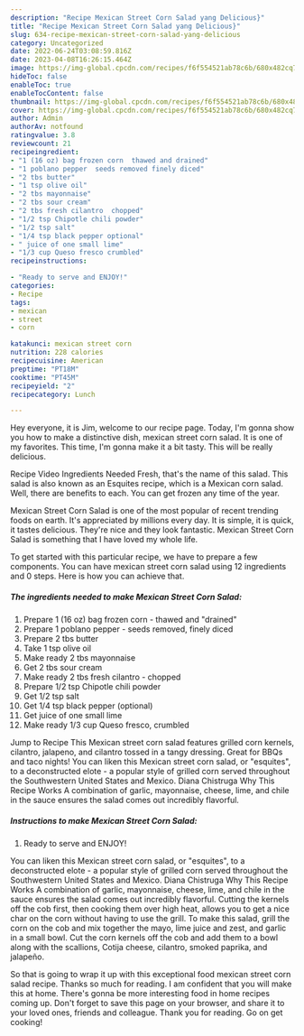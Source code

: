 ```yaml
---
description: "Recipe Mexican Street Corn Salad yang Delicious}"
title: "Recipe Mexican Street Corn Salad yang Delicious}"
slug: 634-recipe-mexican-street-corn-salad-yang-delicious
category: Uncategorized
date: 2022-06-24T03:08:59.816Z
date: 2023-04-08T16:26:15.464Z
image: https://img-global.cpcdn.com/recipes/f6f554521ab78c6b/680x482cq70/mexican-street-corn-salad-recipe-main-photo.jpg
hideToc: false
enableToc: true
enableTocContent: false
thumbnail: https://img-global.cpcdn.com/recipes/f6f554521ab78c6b/680x482cq70/mexican-street-corn-salad-recipe-main-photo.jpg
cover: https://img-global.cpcdn.com/recipes/f6f554521ab78c6b/680x482cq70/mexican-street-corn-salad-recipe-main-photo.jpg
author: Admin
authorAv: notfound
ratingvalue: 3.8
reviewcount: 21
recipeingredient:
- "1 (16 oz) bag frozen corn  thawed and drained"
- "1 poblano pepper  seeds removed finely diced"
- "2 tbs butter"
- "1 tsp olive oil"
- "2 tbs mayonnaise"
- "2 tbs sour cream"
- "2 tbs fresh cilantro  chopped"
- "1/2 tsp Chipotle chili powder"
- "1/2 tsp salt"
- "1/4 tsp black pepper optional"
- " juice of one small lime"
- "1/3 cup Queso fresco crumbled"
recipeinstructions:

- "Ready to serve and ENJOY!"
categories:
- Recipe
tags:
- mexican
- street
- corn

katakunci: mexican street corn 
nutrition: 228 calories
recipecuisine: American
preptime: "PT18M"
cooktime: "PT45M"
recipeyield: "2"
recipecategory: Lunch

---
```



Hey everyone, it is Jim, welcome to our recipe page. Today, I'm gonna show you how to make a distinctive dish, mexican street corn salad. It is one of my favorites. This time, I'm gonna make it a bit tasty. This will be really delicious.

Recipe Video Ingredients Needed Fresh, that&#39;s the name of this salad. This salad is also known as an Esquites recipe, which is a Mexican corn salad. Well, there are benefits to each. You can get frozen any time of the year.

Mexican Street Corn Salad is one of the most popular of recent trending foods on earth. It's appreciated by millions every day. It is simple, it is quick, it tastes delicious. They're nice and they look fantastic. Mexican Street Corn Salad is something that I have loved my whole life.


To get started with this particular recipe, we have to prepare a few components. You can have mexican street corn salad using 12 ingredients and 0 steps. Here is how you can achieve that.

<!--inarticleads1-->

##### The ingredients needed to make Mexican Street Corn Salad:

1. Prepare 1 (16 oz) bag frozen corn - thawed and &#34;drained&#34;
1. Prepare 1 poblano pepper - seeds removed, finely diced
1. Prepare 2 tbs butter
1. Take 1 tsp olive oil
1. Make ready 2 tbs mayonnaise
1. Get 2 tbs sour cream
1. Make ready 2 tbs fresh cilantro - chopped
1. Prepare 1/2 tsp Chipotle chili powder
1. Get 1/2 tsp salt
1. Get 1/4 tsp black pepper (optional)
1. Get  juice of one small lime
1. Make ready 1/3 cup Queso fresco, crumbled


Jump to Recipe This Mexican street corn salad features grilled corn kernels, cilantro, jalapeno, and cilantro tossed in a tangy dressing. Great for BBQs and taco nights! You can liken this Mexican street corn salad, or &#34;esquites&#34;, to a deconstructed elote - a popular style of grilled corn served throughout the Southwestern United States and Mexico. Diana Chistruga Why This Recipe Works A combination of garlic, mayonnaise, cheese, lime, and chile in the sauce ensures the salad comes out incredibly flavorful. 

<!--inarticleads2-->

##### Instructions to make Mexican Street Corn Salad:


1. Ready to serve and ENJOY!

You can liken this Mexican street corn salad, or &#34;esquites&#34;, to a deconstructed elote - a popular style of grilled corn served throughout the Southwestern United States and Mexico. Diana Chistruga Why This Recipe Works A combination of garlic, mayonnaise, cheese, lime, and chile in the sauce ensures the salad comes out incredibly flavorful. Cutting the kernels off the cob first, then cooking them over high heat, allows you to get a nice char on the corn without having to use the grill. To make this salad, grill the corn on the cob and mix together the mayo, lime juice and zest, and garlic in a small bowl. Cut the corn kernels off the cob and add them to a bowl along with the scallions, Cotija cheese, cilantro, smoked paprika, and jalapeño. 

So that is going to wrap it up with this exceptional food mexican street corn salad recipe. Thanks so much for reading. I am confident that you will make this at home. There's gonna be more interesting food in home recipes coming up. Don't forget to save this page on your browser, and share it to your loved ones, friends and colleague. Thank you for reading. Go on get cooking!
